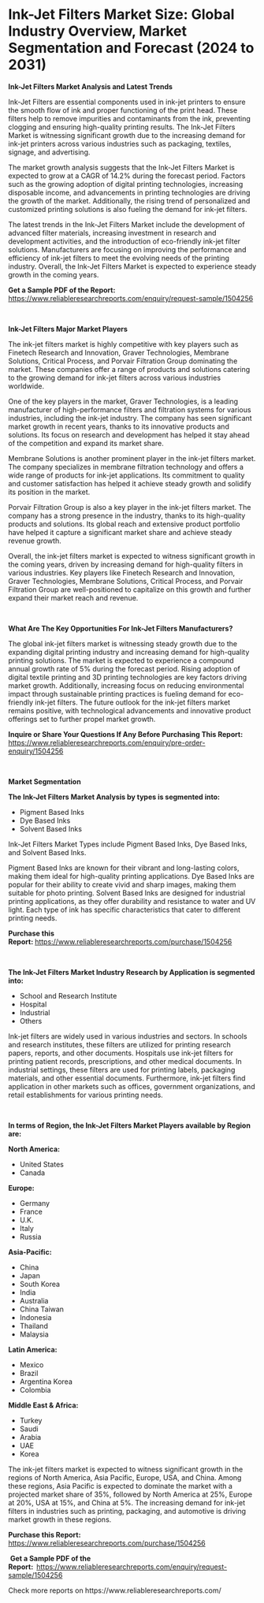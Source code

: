 <p><h1>Ink-Jet Filters Market Size: Global Industry Overview, Market Segmentation and Forecast (2024 to 2031)</h1></p><p><strong>Ink-Jet Filters Market Analysis and Latest Trends</strong></p>
<p><p>Ink-Jet Filters are essential components used in ink-jet printers to ensure the smooth flow of ink and proper functioning of the print head. These filters help to remove impurities and contaminants from the ink, preventing clogging and ensuring high-quality printing results. The Ink-Jet Filters Market is witnessing significant growth due to the increasing demand for ink-jet printers across various industries such as packaging, textiles, signage, and advertising.</p><p>The market growth analysis suggests that the Ink-Jet Filters Market is expected to grow at a CAGR of 14.2% during the forecast period. Factors such as the growing adoption of digital printing technologies, increasing disposable income, and advancements in printing technologies are driving the growth of the market. Additionally, the rising trend of personalized and customized printing solutions is also fueling the demand for ink-jet filters.</p><p>The latest trends in the Ink-Jet Filters Market include the development of advanced filter materials, increasing investment in research and development activities, and the introduction of eco-friendly ink-jet filter solutions. Manufacturers are focusing on improving the performance and efficiency of ink-jet filters to meet the evolving needs of the printing industry. Overall, the Ink-Jet Filters Market is expected to experience steady growth in the coming years.</p></p>
<p><strong>Get a Sample PDF of the Report:&nbsp;</strong> <a href="https://www.reliableresearchreports.com/enquiry/request-sample/1504256">https://www.reliableresearchreports.com/enquiry/request-sample/1504256</a></p>
<p>&nbsp;</p>
<p><strong>Ink-Jet Filters Major Market Players</strong></p>
<p><p>The ink-jet filters market is highly competitive with key players such as Finetech Research and Innovation, Graver Technologies, Membrane Solutions, Critical Process, and Porvair Filtration Group dominating the market. These companies offer a range of products and solutions catering to the growing demand for ink-jet filters across various industries worldwide.</p><p>One of the key players in the market, Graver Technologies, is a leading manufacturer of high-performance filters and filtration systems for various industries, including the ink-jet industry. The company has seen significant market growth in recent years, thanks to its innovative products and solutions. Its focus on research and development has helped it stay ahead of the competition and expand its market share.</p><p>Membrane Solutions is another prominent player in the ink-jet filters market. The company specializes in membrane filtration technology and offers a wide range of products for ink-jet applications. Its commitment to quality and customer satisfaction has helped it achieve steady growth and solidify its position in the market.</p><p>Porvair Filtration Group is also a key player in the ink-jet filters market. The company has a strong presence in the industry, thanks to its high-quality products and solutions. Its global reach and extensive product portfolio have helped it capture a significant market share and achieve steady revenue growth.</p><p>Overall, the ink-jet filters market is expected to witness significant growth in the coming years, driven by increasing demand for high-quality filters in various industries. Key players like Finetech Research and Innovation, Graver Technologies, Membrane Solutions, Critical Process, and Porvair Filtration Group are well-positioned to capitalize on this growth and further expand their market reach and revenue.</p></p>
<p>&nbsp;</p>
<p><strong>What Are The Key Opportunities For Ink-Jet Filters Manufacturers?</strong></p>
<p><p>The global ink-jet filters market is witnessing steady growth due to the expanding digital printing industry and increasing demand for high-quality printing solutions. The market is expected to experience a compound annual growth rate of 5% during the forecast period. Rising adoption of digital textile printing and 3D printing technologies are key factors driving market growth. Additionally, increasing focus on reducing environmental impact through sustainable printing practices is fueling demand for eco-friendly ink-jet filters. The future outlook for the ink-jet filters market remains positive, with technological advancements and innovative product offerings set to further propel market growth.</p></p>
<p><strong>Inquire or Share Your Questions If Any Before Purchasing This Report:</strong> <a href="https://www.reliableresearchreports.com/enquiry/pre-order-enquiry/1504256">https://www.reliableresearchreports.com/enquiry/pre-order-enquiry/1504256</a></p>
<p>&nbsp;</p>
<p><strong>Market Segmentation</strong></p>
<p><strong>The Ink-Jet Filters Market Analysis by types is segmented into:</strong></p>
<p><ul><li>Pigment Based Inks</li><li>Dye Based Inks</li><li>Solvent Based Inks</li></ul></p>
<p><p>Ink-Jet Filters Market Types include Pigment Based Inks, Dye Based Inks, and Solvent Based Inks. </p><p>Pigment Based Inks are known for their vibrant and long-lasting colors, making them ideal for high-quality printing applications. Dye Based Inks are popular for their ability to create vivid and sharp images, making them suitable for photo printing. Solvent Based Inks are designed for industrial printing applications, as they offer durability and resistance to water and UV light. Each type of ink has specific characteristics that cater to different printing needs.</p></p>
<p><strong>Purchase this Report:&nbsp;</strong><a href="https://www.reliableresearchreports.com/purchase/1504256">https://www.reliableresearchreports.com/purchase/1504256</a></p>
<p>&nbsp;</p>
<p><strong>The Ink-Jet Filters Market Industry Research by Application is segmented into:</strong></p>
<p><ul><li>School and Research Institute</li><li>Hospital</li><li>Industrial</li><li>Others</li></ul></p>
<p><p>Ink-jet filters are widely used in various industries and sectors. In schools and research institutes, these filters are utilized for printing research papers, reports, and other documents. Hospitals use ink-jet filters for printing patient records, prescriptions, and other medical documents. In industrial settings, these filters are used for printing labels, packaging materials, and other essential documents. Furthermore, ink-jet filters find application in other markets such as offices, government organizations, and retail establishments for various printing needs.</p></p>
<p>&nbsp;</p>
<p><strong>In terms of Region, the Ink-Jet Filters Market Players available by Region are:</strong></p>
<p>
    <p> <strong> North America: </strong>
        <ul>
            <li>United States</li>
            <li>Canada</li>
        </ul>
        </p> 
    <p> <strong> Europe: </strong>
        <ul>
            <li>Germany</li>
            <li>France</li>
            <li>U.K.</li>
            <li>Italy</li>
            <li>Russia</li>
        </ul>
        </p> 
    <p> <strong> Asia-Pacific: </strong>
        <ul>
            <li>China</li>
            <li>Japan</li>
            <li>South Korea</li>
            <li>India</li>
            <li>Australia</li>
            <li>China Taiwan</li>
            <li>Indonesia</li>
            <li>Thailand</li>
            <li>Malaysia</li>
        </ul>
        </p> 
    <p> <strong> Latin America: </strong>
        <ul>
            <li>Mexico</li>
            <li>Brazil</li>
            <li>Argentina Korea</li>
            <li>Colombia</li>
        </ul>
        </p> 
    <p> <strong> Middle East & Africa: </strong>
        <ul>
            <li>Turkey</li>
            <li>Saudi</li>
            <li>Arabia</li>
            <li>UAE</li>
            <li>Korea</li>
        </ul>
    </p>
    </p>
<p><p>The ink-jet filters market is expected to witness significant growth in the regions of North America, Asia Pacific, Europe, USA, and China. Among these regions, Asia Pacific is expected to dominate the market with a projected market share of 35%, followed by North America at 25%, Europe at 20%, USA at 15%, and China at 5%. The increasing demand for ink-jet filters in industries such as printing, packaging, and automotive is driving market growth in these regions.</p></p>
<p><strong>Purchase this Report: </strong><a href="https://www.reliableresearchreports.com/purchase/1504256">https://www.reliableresearchreports.com/purchase/1504256</a></p>
<p>&nbsp;<strong>Get a Sample PDF of the Report:&nbsp;&nbsp;</strong><a href="https://www.reliableresearchreports.com/enquiry/request-sample/1504256">https://www.reliableresearchreports.com/enquiry/request-sample/1504256</a></p>
<p><strong></strong></p>
<p>Check more reports on https://www.reliableresearchreports.com/</p>